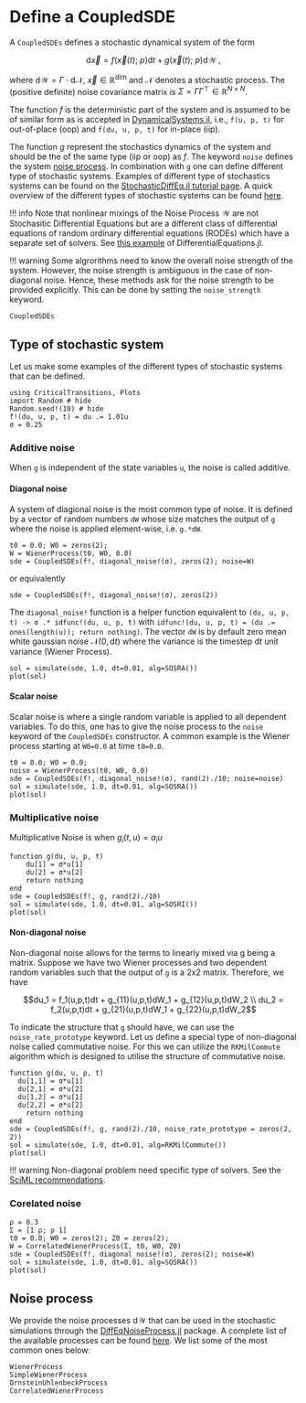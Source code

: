 # Define a CoupledSDE

A `CoupledSDEs` defines a stochastic dynamical system of the form

```math
\text{d}\vec x = f(\vec x(t); \ p)  \text{d}t + g(\vec x(t);  \ p) \text{d}\mathcal{W} \ ,
```
where $\text{d}\mathcal{W}=\Gamma \cdot \text{d}\mathcal{N}$, $\vec x \in \mathbb{R}^\text{dim}$ and $\mathcal N$ denotes a stochastic process. The (positive definite) noise covariance matrix is $\Sigma = \Gamma \Gamma^\top \in \mathbb R^{N\times N}$.

The function $f$ is the deterministic part of the system and is assumed to be of similar form as is accepted in [DynamicalSystems.jl](https://juliadynamics.github.io/DynamicalSystems.jl/latest/tutorial/), i.e., `f(u, p, t)` for out-of-place (oop) and `f(du, u, p, t)` for in-place (iip).

The function $g$ represent the stochastics dynamics of the system and should be the of the same type (iip or oop) as $f$. The keyword `noise` defines the system [noise process](#noise-process). In combination with `g` one can define different type of stochastic systems. Examples of different type of stochastics systems can be found on the [StochasticDiffEq.jl tutorial page](https://docs.sciml.ai/DiffEqDocs/stable/tutorials/sde_example/). A quick overview of the different types of stochastic systems can be found [here](#Type-of-stochastic-system).

!!! info
    Note that nonlinear mixings of the Noise Process $\mathcal{W}$ are not Stochasitic Differential Equations but are a different class of differential equations of random ordinary differential equations (RODEs) which have a separate set of solvers. See [this example](https://docs.sciml.ai/DiffEqDocs/stable/tutorials/rode_example/) of DifferentialEquations.jl.

!!! warning
    Some algrorithms need to know the overall noise strength of the system. However, the noise strength is ambiguous in the case of non-diagonal noise. Hence, these methods ask for the noise strength to be provided explicitly. This can be done by setting the `noise_strength` keyword.


```@docs
CoupledSDEs
```
## Type of stochastic system
Let us make some examples of the different types of stochastic systems that can be defined.
```@example type
using CriticalTransitions, Plots
import Random # hide
Random.seed!(10) # hide
f!(du, u, p, t) = du .= 1.01u
σ = 0.25
```
### Additive noise
When `g` is independent of the state variables `u`, the noise is called additive.

#### Diagonal noise
A system of diagional noise is the most common type of noise. It is defined by a vector of random numbers `dW` whose size matches the output of `g` where the noise is applied element-wise, i.e. `g.*dW`.
```@example type
t0 = 0.0; W0 = zeros(2);
W = WienerProcess(t0, W0, 0.0)
sde = CoupledSDEs(f!, diagonal_noise!(σ), zeros(2); noise=W)
```
or equivalently
```@example type
sde = CoupledSDEs(f!, diagonal_noise!(σ), zeros(2))
```
The `diagonal_noise!` function is a helper function equivalent to `(du, u, p, t) -> σ .* idfunc!(du, u, p, t)` with `idfunc!(du, u, p, t) = (du .= ones(length(u)); return nothing)`. The vector `dW` is by default zero mean white gaussian noise $\mathcal{N}(0, \text{d}t)$ where the variance is the timestep $\text{d}t$ unit variance (Wiener Process).
```@example type
sol = simulate(sde, 1.0, dt=0.01, alg=SOSRA())
plot(sol)
```

#### Scalar noise
Scalar noise is where a single random variable is applied to all dependent variables. To do this, one has to give the noise process to the `noise` keyword of the `CoupledSDEs` constructor. A common example is the Wiener process starting at `W0=0.0` at time `t0=0.0`.

```@example type
t0 = 0.0; W0 = 0.0;
noise = WienerProcess(t0, W0, 0.0)
sde = CoupledSDEs(f!, diagonal_noise!(σ), rand(2)./10; noise=noise)
sol = simulate(sde, 1.0, dt=0.01, alg=SOSRA())
plot(sol)
```
### Multiplicative noise
Multiplicative Noise is when $g_i(t, u)=a_i u$
```@example type
function g(du, u, p, t)
    du[1] = σ*u[1]
    du[2] = σ*u[2]
    return nothing
end
sde = CoupledSDEs(f!, g, rand(2)./10)
sol = simulate(sde, 1.0, dt=0.01, alg=SOSRI())
plot(sol)
```

#### Non-diagonal noise
Non-diagonal noise allows for the terms to linearly mixed via g being a matrix. Suppose we have two Wiener processes and two dependent random variables such that the output of `g` is a 2x2 matrix. Therefore, we have
```math
du_1 = f_1(u,p,t)dt + g_{11}(u,p,t)dW_1 + g_{12}(u,p,t)dW_2 \\
du_2 = f_2(u,p,t)dt + g_{21}(u,p,t)dW_1 + g_{22}(u,p,t)dW_2
```
To indicate the structure that `g` should have, we can use the `noise_rate_prototype` keyword. Let us define a special type of non-diagonal noise called commutative noise. For this we can utilize the `RKMilCommute` algorithm which is designed to utilise the structure of commutative noise.

```@example type
function g(du, u, p, t)
  du[1,1] = σ*u[1]
  du[2,1] = σ*u[2]
  du[1,2] = σ*u[1]
  du[2,2] = σ*u[2]
    return nothing
end
sde = CoupledSDEs(f!, g, rand(2)./10, noise_rate_prototype = zeros(2, 2))
sol = simulate(sde, 1.0, dt=0.01, alg=RKMilCommute())
plot(sol)
```

!!! warning
    Non-diagonal problem need specific type of solvers. See the [SciML recommendations](https://docs.sciml.ai/DiffEqDocs/stable/solvers/sde_solve/#sde_solve).

### Corelated noise
```@example type
ρ = 0.3
Σ = [1 ρ; ρ 1]
t0 = 0.0; W0 = zeros(2); Z0 = zeros(2);
W = CorrelatedWienerProcess(Σ, t0, W0, Z0)
sde = CoupledSDEs(f!, diagonal_noise!(σ), zeros(2); noise=W)
sol = simulate(sde, 1.0, dt=0.01, alg=SOSRA())
plot(sol)
```

## Noise process
We provide the noise processes $\text{d}\mathcal{W}$ that can be used in the stochastic simulations through the [DiffEqNoiseProcess.jl](https://docs.sciml.ai/DiffEqNoiseProcess/stable) package. A complete list of the available processes can be found [here](https://docs.sciml.ai/DiffEqNoiseProcess/stable/noise_processes/). We list some of the most common ones below:
```@docs
WienerProcess
SimpleWienerProcess
OrnsteinUhlenbeckProcess
CorrelatedWienerProcess
```